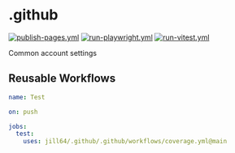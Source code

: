 <!----- BEGIN GHOST DOCS HEADER ----->

# .github

[![publish-pages.yml](https://github.com/jill64/.github/actions/workflows/publish-pages.yml/badge.svg)](https://github.com/jill64/.github/actions/workflows/publish-pages.yml) [![run-playwright.yml](https://github.com/jill64/.github/actions/workflows/run-playwright.yml/badge.svg)](https://github.com/jill64/.github/actions/workflows/run-playwright.yml) [![run-vitest.yml](https://github.com/jill64/.github/actions/workflows/run-vitest.yml/badge.svg)](https://github.com/jill64/.github/actions/workflows/run-vitest.yml)

Common account settings

<!----- END GHOST DOCS HEADER ----->

## Reusable Workflows

```yml
name: Test

on: push

jobs:
  test:
    uses: jill64/.github/.github/workflows/coverage.yml@main
```
